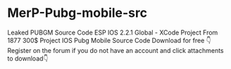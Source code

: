 # MerP-Pubg-mobile-src
Leaked PUBGM Source Code ESP IOS 2.2.1 Global - XCode Project
From 1877
300$ Project IOS Pubg Mobile Source Code Download for free
👇Register on the forum if you do not have an account and click attachments to download👇
